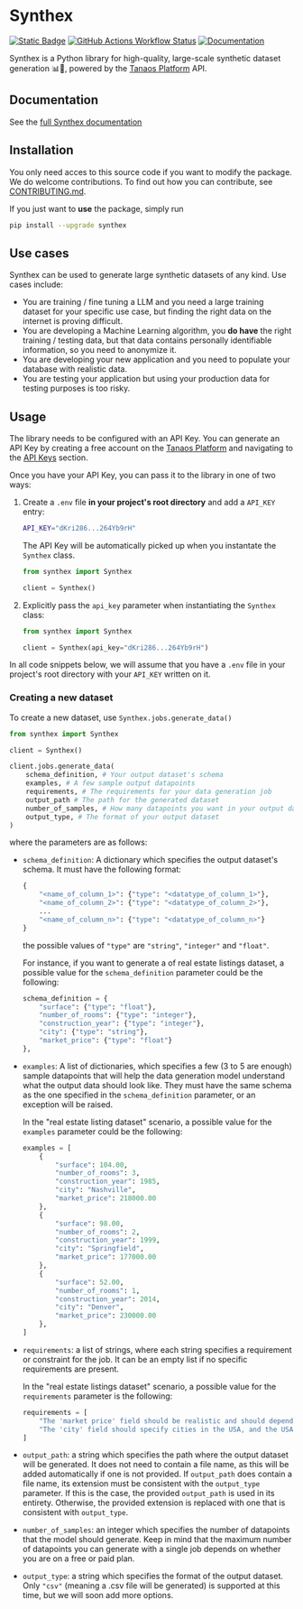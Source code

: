 # Synthex

[![Static Badge](https://img.shields.io/pypi/v/synthex?logo=pypi&logoColor=%23fff&color=%23006dad)](https://pypi.org/project/synthex/)
[![GitHub Actions Workflow Status](https://img.shields.io/github/actions/workflow/status/tanaos/synthex/python-publish.yml?logo=github&logoColor=%23fff&label=CI)](https://github.com/tanaos/synthex-python/actions/workflows/python-publish.yml)
[![Documentation](https://img.shields.io/badge/%20Docs-Read%20the%20docs-orange?logo=docusaurus&logoColor=white)](https://docs.tanaos.com)


Synthex is a Python library for high-quality, large-scale synthetic dataset generation 📊🧪, powered by the [Tanaos Platform](https://tanaos.com) API.

## Documentation

See the [full Synthex documentation](https://docs.tanaos.com/)

## Installation

You only need acces to this source code if you want to modify the package. We do welcome contributions. To find out how you can contribute, see [CONTRIBUTING.md](CONTRIBUTING.md).

If you just want to **use** the package, simply run

```bash
pip install --upgrade synthex
```

## Use cases

Synthex can be used to generate large synthetic datasets of any kind. Use cases include:

- You are training / fine tuning a LLM and you need a large training dataset for your specific use case, but finding the right data on the internet is proving difficult.
- You are developing a Machine Learning algorithm, you **do have** the right training / testing data, but that data contains personally identifiable information, so you need to anonymize it.
- You are developing your new application and you need to populate your database with realistic data.
- You are testing your application but using your production data for testing purposes is too risky.

## Usage

The library needs to be configured with an API Key. You can generate an API Key by creating a free account on the [Tanaos Platform](https://platform.tanaos.com) and navigating to the [API Keys](https://platform.tanaos.com/api-keys) section. 

Once you have your API Key, you can pass it to the library in one of two ways:

1. Create a `.env` file **in your project's root directory** and add a `API_KEY` entry:

    ```bash
    API_KEY="dKri286...264Yb9rH"
    ```

    The API Key will be automatically picked up when you instantate the `Synthex` class.

    ```python
    from synthex import Synthex

    client = Synthex()
    ```

2. Explicitly pass the `api_key` parameter when instantiating the `Synthex` class:

    ```python
    from synthex import Synthex

    client = Synthex(api_key="dKri286...264Yb9rH")
    ```

In all code snippets below, we will assume that you have a `.env` file in your project's root directory with your `API_KEY` written on it.

### Creating a new dataset

To create a new dataset, use `Synthex.jobs.generate_data()`

```python
from synthex import Synthex

client = Synthex()

client.jobs.generate_data(
    schema_definition, # Your output dataset's schema
    examples, # A few sample output datapoints
    requirements, # The requirements for your data generation job
    output_path # The path for the generated dataset
    number_of_samples, # How many datapoints you want in your output dataset
    output_type, # The format of your output dataset
)
```

where the parameters are as follows:

- `schema_definition`: A dictionary which specifies the output dataset's schema. It must have the following format:
    ```python
    {
        "<name_of_column_1>": {"type": "<datatype_of_column_1>"},
        "<name_of_column_2>": {"type": "<datatype_of_column_2>"},
        ...
        "<name_of_column_n>": {"type": "<datatype_of_column_n>"}
    }
    ```

    the possible values of `"type"` are `"string"`, `"integer"` and `"float"`.

    For instance, if you want to generate a of real estate listings dataset, a possible value for the `schema_definition` parameter could be the following:

    ```python
    schema_definition = {
        "surface": {"type": "float"},
        "number_of_rooms": {"type": "integer"},
        "construction_year": {"type": "integer"},
        "city": {"type": "string"},
        "market_price": {"type": "float"}
    },
    ```

- `examples`: A list of dictionaries, which specifies a few (3 to 5 are enough) sample datapoints that will help the data generation model understand what the output data should look like. They must have the same schema as the one specified in the `schema_definition` parameter, or an exception will be raised.

    In the "real estate listing dataset" scenario, a possible value for the `examples` parameter could be the following:

    ```python
    examples = [
        {
            "surface": 104.00,
            "number_of_rooms": 3,
            "construction_year": 1985,
            "city": "Nashville",
            "market_price": 218000.00
        },
        {
            "surface": 98.00,
            "number_of_rooms": 2,
            "construction_year": 1999,
            "city": "Springfield",
            "market_price": 177000.00
        },
        {
            "surface": 52.00,
            "number_of_rooms": 1,
            "construction_year": 2014,
            "city": "Denver",
            "market_price": 230000.00
        },
    ]
    ```

- `requirements`: a list of strings, where each string specifies a requirement or constraint for the job. It can be an empty list if no specific requirements are present.

    In the "real estate listings dataset" scenario, a possible value for the `requirements` parameter is the following:

    ```python
    requirements = [
        "The 'market price' field should be realistic and should depend on the characteristics of the property.",
        "The 'city' field should specify cities in the USA, and the USA only"
    ]
    ```

- `output_path`: a string which specifies the path where the output dataset will be generated. It does not need to contain a file name, as this will be added automatically if one is not provided. If `output_path` does contain a file name, its extension must be consistent with the `output_type` parameter. If this is the case, the provided `output_path` is used in its entirety. Otherwise, the provided extension is replaced with one that is consistent with `output_type`.

- `number_of_samples`: an integer which specifies the number of datapoints that the model should generate. Keep in mind that the maximum number of datapoints you can generate with a single job depends on whether you are on a free or paid plan.

- `output_type`: a string which specifies the format of the output dataset. Only `"csv"` (meaning a .csv file will be generated) is supported at this time, but we will soon add more options.